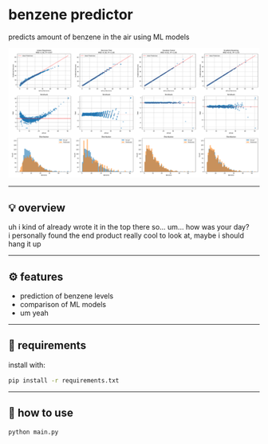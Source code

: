 # benzene predictor

predicts amount of benzene in the air using ML models

![image](./__project_image__/image.png)

---

## 💡 overview

uh i kind of already wrote it in the top there so... um... how was your day?  
i personally found the end product really cool to look at, maybe i should hang it up

---

## ⚙️ features

- prediction of benzene levels
- comparison of ML models
- um yeah

---

## 🧰 requirements

install with:

```bash
pip install -r requirements.txt
```

---

## 🚀 how to use

```bash
python main.py
```
